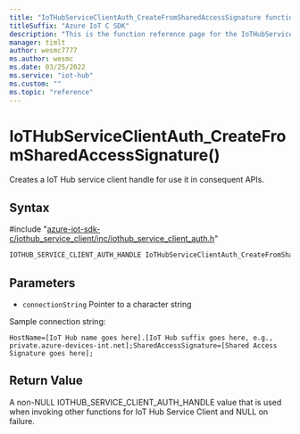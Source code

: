 ```yaml
---                             
title: "IoTHubServiceClientAuth_CreateFromSharedAccessSignature function reference | Microsoft Docs" 
titleSuffix: "Azure IoT C SDK"            
description: "This is the function reference page for the IoTHubServiceClientAuth_CreateFromSharedAccessSignature() function in the Azure IoT C SDK. This SDK is used with Azure IoT Hub and Azure IoT Hub Device Provisioning Service"            
manager: timlt                 
author: wesmc7777              
ms.author: wesmc               
ms.date: 03/25/2022                    
ms.service: "iot-hub"             
ms.custom: ""                
ms.topic: "reference"        
---                            
```


# IoTHubServiceClientAuth_CreateFromSharedAccessSignature()

Creates a IoT Hub service client handle for use it in consequent APIs.

## Syntax

\#include "[azure-iot-sdk-c/iothub_service_client/inc/iothub_service_client_auth.h](../iothub-service-client-auth-h.md)"  
```C
IOTHUB_SERVICE_CLIENT_AUTH_HANDLE IoTHubServiceClientAuth_CreateFromSharedAccessSignature(const char *  connectionString);
```

## Parameters
* `connectionString` Pointer to a character string

Sample connection string: 
```
HostName=[IoT Hub name goes here].[IoT Hub suffix goes here, e.g., private.azure-devices-int.net];SharedAccessSignature=[Shared Access Signature goes here];
```

## Return Value
A non-NULL IOTHUB_SERVICE_CLIENT_AUTH_HANDLE value that is used when invoking other functions for IoT Hub Service Client and NULL on failure.

